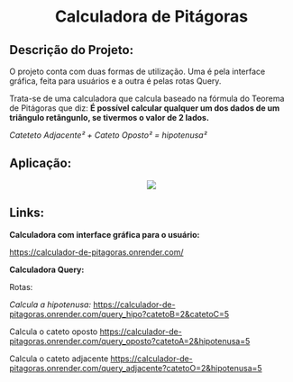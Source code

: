<h1 align="center"> Calculadora de Pitágoras </h1>

## Descrição do Projeto:

O projeto conta com duas formas de utilização. Uma é pela interface gráfica, feita para usuários e a outra é pelas rotas Query.

Trata-se de uma calculadora que calcula baseado na fórmula do Teorema de Pitágoras que diz: **É possível calcular qualquer um dos dados de um triângulo retângunlo, se tivermos o valor de 2 lados.** 

*Cateteto Adjacente² + Cateto Oposto² = hipotenusa²*

## Aplicação:

<div align="center">
<img src="https://user-images.githubusercontent.com/102932581/214587474-441297ce-459c-4410-aef8-f413add8a024.gif" />
</div>

## Links:

**Calculadora com interface gráfica para o usuário:**

https://calculador-de-pitagoras.onrender.com/

**Calculadora Query:**

Rotas:

*Calcula a hipotenusa:*
https://calculador-de-pitagoras.onrender.com/query_hipo?catetoB=2&catetoC=5

Calcula o cateto oposto
https://calculador-de-pitagoras.onrender.com/query_oposto?catetoA=2&hipotenusa=5

Calcula o cateto adjacente
https://calculador-de-pitagoras.onrender.com/query_adjacente?catetoO=2&hipotenusa=5

